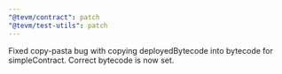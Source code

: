 ```yaml
---
"@tevm/contract": patch
"@tevm/test-utils": patch
---
```


Fixed copy-pasta bug with copying deployedBytecode into bytecode for simpleContract. Correct bytecode is now set.
